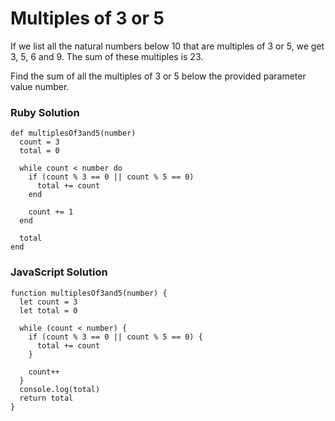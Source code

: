 # Multiples of 3 or 5

If we list all the natural numbers below 10 that are multiples of 3 or 5, we get 3, 5, 6 and 9. The sum of these multiples is 23.

Find the sum of all the multiples of 3 or 5 below the provided parameter value number.

### Ruby Solution
```
def multiplesOf3and5(number)
  count = 3
  total = 0

  while count < number do
    if (count % 3 == 0 || count % 5 == 0)
      total += count
    end

    count += 1
  end

  total
end
```

### JavaScript Solution
```
function multiplesOf3and5(number) {
  let count = 3
  let total = 0

  while (count < number) {
    if (count % 3 == 0 || count % 5 == 0) {
      total += count
    }

    count++
  }
  console.log(total)
  return total
}
```

